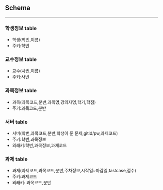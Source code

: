 ## Schema 
-----------
### 학생정보 table
- 학생(학번,이름)
- 주키:학번

### 교수정보 table
- 교수(사번,이름)
- 주키:사번

### 과목정보 table
- 과목(과목코드,분반,과목명,강의자명,학기,학점)
- 주키:과목코드,분반

### 서버 table
- 서버(학번,과목코드,분반,학생이 푼 문제,gitid/pw,과제코드)
- 주키:학번,과목정보
- 외래키:학번,과목정보,과제코드

### 과제 table
- 과제(과제코드,과목코드,분반,주차정보,시작일~마감일,tastcase,점수)
- 주키:과제코드
- 외래키: 과목코드,분반


